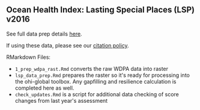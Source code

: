 ## Ocean Health Index: Lasting Special Places (LSP) v2016

See full data prep details [here](https://rawgit.com/OHI-Science/ohiprep/master/globalprep/lsp/v2017/lsp_data_prep.html).

If using these data, please see our [citation policy](http://ohi-science.org/citation-policy/).

RMarkdown Files:
* `1_prep_wdpa_rast.Rmd` converts the raw WDPA data into raster
* `lsp_data_prep.Rmd` prepares the raster so it's ready for processing into the ohi-global toolbox. Any gapfilling and resilience calculation is completed here as well.
* `check_updates.Rmd` is a script for additional data checking of score changes from last year's assessment
